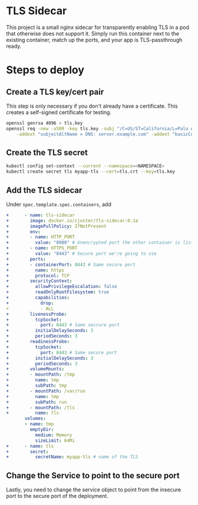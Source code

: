 # TLS Sidecar

This project is a small nginx sidecar for transparently enabling
TLS in a pod that otherwise does not support it. Simply run this container
next to the existing container, match up the ports, and your app is
TLS-passthrough ready.

# Steps to deploy

## Create a TLS key/cert pair

This step is only necessary if you don't already have a certificate. This creates
a self-signed certificate for testing.

```bash
openssl genrsa 4096 > tls.key
openssl req -new -x509 -key tls.key -subj "/C=US/ST=California/L=Palo Alto/O=VMware, Inc./OU=Tanzu Labs/" \
    -addext "subjectAltName = DNS: server.example.com" -addext "basicConstraints = CA:TRUE,pathlen:0" -out tls.crt
```

## Create the TLS secret

```bash
kubectl config set-context --current --namespace=<NAMESPACE>
kubectl create secret tls myapp-tls --cert=tls.crt --key=tls.key
```

## Add the TLS sidecar

Under `spec.template.spec.containers`, add 

```yaml
+      - name: tls-sidecar
+        image: docker.io/cjoster/tls-sidecar:0.1a
+        imagePullPolicy: IfNotPresent
+        env:
+        - name: HTTP_PORT
+          value: "8080" # Unencrypted port the other container is listening on
+        - name: HTTPS_PORT
+          value: "8443" # Secure port we're going to use
+        ports:
+        - containerPort: 8443 # Same secure port
+          name: https
+          protocol: TCP
+        securityContext:
+          allowPrivilegeEscalation: false
+          readOnlyRootFilesystem: true
+          capabilities:
+            drop:
+            - ALL
+        livenessProbe:
+          tcpSocket:
+            port: 8443 # Same secrure port
+          initialDelaySeconds: 3
+          periodSeconds: 3
+        readinessProbe:
+          tcpSocket:
+            port: 8443 # Same secure port
+          initialDelaySeconds: 3
+          periodSeconds: 3
+        volumeMounts:
+        - mountPath: /tmp
+          name: tmp
+          subPath: tmp
+        - mountPath: /var/run
+          name: tmp
+          subPath: run
+        - mountPath: /tls
+          name: tls
       volumes:
       - name: tmp
         emptyDir:
           medium: Memory
           sizeLimit: 64Mi
+      - name: tls
+        secret:
+          secretName: myapp-tls # name of the TLS
```

## Change the Service to point to the secure port

Lastly, you need to change the service object to point from the insecure port to the secure
port of the deployment.
